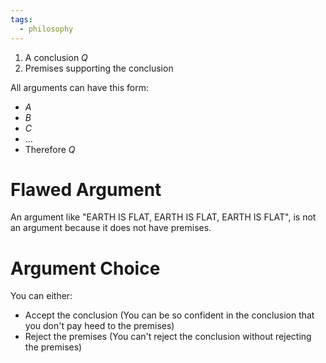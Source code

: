 ```yaml
---
tags:
  - philosophy
---
```


1. A conclusion $Q$
2. Premises supporting the conclusion

All arguments can have this form:
- $A$
- $B$
- $C$
- ...
- Therefore  $Q$
# Flawed Argument
An argument like "EARTH IS FLAT, EARTH IS FLAT, EARTH IS FLAT", is not an argument because it does not have premises.
# Argument Choice
You can either:
- Accept the conclusion (You can be so confident in the conclusion that you don't pay heed to the premises)
- Reject the premises (You can't reject the conclusion without rejecting the premises)
